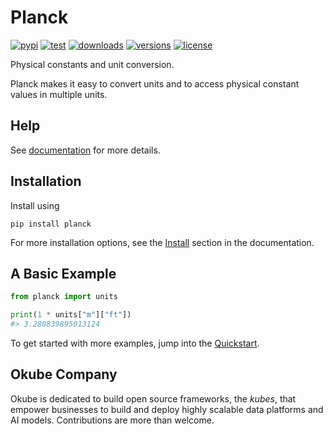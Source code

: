 # Planck

[![pypi](https://img.shields.io/pypi/v/laktory.svg)](https://pypi.org/project/planck/)
[![test](https://github.com/okube-ai/planck/actions/workflows/test.yml/badge.svg)](https://github.com/okube-ai/planck/actions/workflows/test.yml)
[![downloads](https://static.pepy.tech/badge/planck/month)](https://pepy.tech/project/planck)
[![versions](https://img.shields.io/pypi/pyversions/planck.svg)](https://github.com/okube-ai/planck)
[![license](https://img.shields.io/github/license/okube-ai/planck.svg)](https://github.com/okube-ai/planck/blob/main/LICENSE)

Physical constants and unit conversion.

Planck makes it easy to convert units and to access physical constant values in multiple units.

## Help
See [documentation](https://www.okube.ai/planck) for more details.


## Installation
Install using 
```commandline
pip install planck
```

For more installation options,
see the [Install](https://www.okube.ai/planck/) section in the documentation.

## A Basic Example

```py
from planck import units

print(1 * units["m"]["ft"])
#> 3.280839895013124
```

To get started with more examples, jump into the [Quickstart](https://www.okube.ai/planck/quickstart/).

## Okube Company
Okube is dedicated to build open source frameworks, the *kubes*, that empower businesses to build and deploy highly scalable data platforms and AI models. Contributions are more than welcome.


